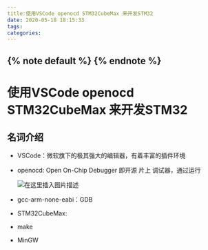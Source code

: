 ```yaml
---
title:使用VSCode openocd STM32CubeMax 来开发STM32
date: 2020-05-18 18:15:33
tags:
categories:
---
```

{% note default %}
{% endnote %}
---
<!--more--> 
# 使用VSCode openocd STM32CubeMax 来开发STM32

## 名词介绍

+ VSCode：微软旗下的极其强大的编辑器，有着丰富的插件环境

+ openocd: Open On-Chip Debugger 即开源 片上 调试器，通过运行

  ![在这里插入图片描述](https://img-blog.csdnimg.cn/20181109160957523.PNG?x-oss-process=image/watermark,type_ZmFuZ3poZW5naGVpdGk,shadow_10,text_aHR0cHM6Ly9ibG9nLmNzZG4ubmV0L3FxXzMzNjQxOTE5,size_16,color_FFFFFF,t_70)

+ gcc-arm-none-eabi：GDB
+ STM32CubeMax:
+ make
+ MinGW